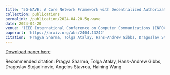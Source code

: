 ```yaml
---
title: "5G-WAVE: A Core Network Framework with Decentralized Authorization for Network Slices"
collection: publications
permalink: /publication/2024-04-20-5g-wave
date: 2024-04-20
venue: 'IEEE International Conference on Computer Communications (INFOCOM) 2024 '
paperurl: 'https://arxiv.org/abs/2404.13242'
citation: 'Pragya Sharma, Tolga Atalay, Hans-Andrew Gibbs, Dragoslav Stojadinovic, Angelos Stavrou, Haining Wang '
---
```

[Download paper here](https://arxiv.org/abs/2404.13242)

Recommended citation: Pragya Sharma, Tolga Atalay, Hans-Andrew Gibbs, Dragoslav Stojadinovic, Angelos Stavrou, Haining Wang 